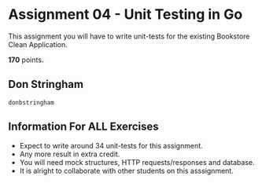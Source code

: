 # Assignment 04 - Unit Testing in Go

This assignment you will have to write unit-tests for the existing Bookstore Clean Application.

**170** points.

## Don Stringham

`donbstringham`

## Information For **ALL** Exercises

- Expect to write around 34 unit-tests for this assignment.
- Any more result in extra credit.
- You will need mock structures, HTTP requests/responses and database.
- It is alright to collaborate with other students on this asssignment.
